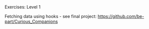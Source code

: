 Exercises: Level 1

Fetching data using hooks - see final project: https://github.com/be-part/Curious_Companions 